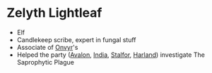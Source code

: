 # Zelyth Lightleaf
- Elf
- Candlekeep scribe, expert in fungal stuff
- Associate of [Onvyr](NPCs/Living/Onvyr.md)'s
- Helped the party ([Avalon](PCs/Current/Avalon.md), [India](PCs/Current/India.md), [Stalfor](PCs/Current/Stalfor.md), [Harland](PCs/Current/Harland.md)) investigate The Saprophytic Plague